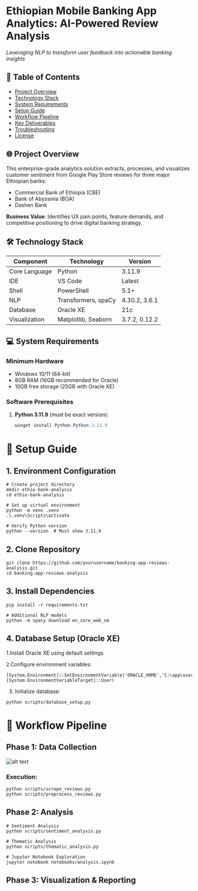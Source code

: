 # Ethiopian Mobile Banking App Analytics: AI-Powered Review Analysis

*Leveraging NLP to transform user feedback into actionable banking insights*

## 📌 Table of Contents
- [Project Overview](#-project-overview)
- [Technology Stack](#-technology-stack)
- [System Requirements](#-system-requirements)
- [Setup Guide](#-setup-guide)
- [Workflow Pipeline](#-workflow-pipeline)
- [Key Deliverables](#-key-deliverables)
- [Troubleshooting](#-troubleshooting)
- [License](#-license)

## 🌐 Project Overview
This enterprise-grade analytics solution extracts, processes, and visualizes customer sentiment from Google Play Store reviews for three major Ethiopian banks:
- Commercial Bank of Ethiopia (CBE)
- Bank of Abyssinia (BOA) 
- Dashen Bank

**Business Value**: Identifies UX pain points, feature demands, and competitive positioning to drive digital banking strategy.

## 🛠 Technology Stack
| Component | Technology | Version |
|-----------|------------|---------|
| Core Language | Python | 3.11.9 |
| IDE | VS Code | Latest |
| Shell | PowerShell | 5.1+ |
| NLP | Transformers, spaCy | 4.30.2, 3.6.1 |
| Database | Oracle XE | 21c |
| Visualization | Matplotlib, Seaborn | 3.7.2, 0.12.2 |

## 💻 System Requirements
### Minimum Hardware
- Windows 10/11 (64-bit)
- 8GB RAM (16GB recommended for Oracle)
- 10GB free storage (25GB with Oracle XE)

### Software Prerequisites
1. **Python 3.11.9** (must be exact version):
   ```powershell
   winget install Python.Python.3.11.9
# 🚀 Setup Guide
## 1. Environment Configuration
```
# Create project directory
mkdir ethio-bank-analysis
cd ethio-bank-analysis

# Set up virtual environment
python -m venv .venv
.\.venv\Scripts\activate

# Verify Python version
python --version  # Must show 3.11.9
```
## 2. Clone Repository
```
git clone https://github.com/yourusername/banking-app-reviews-analysis.git
cd banking-app-reviews-analysis
```
## 3. Install Dependencies
```
pip install -r requirements.txt

# Additional NLP models
python -m spacy download en_core_web_sm
```
## 4. Database Setup (Oracle XE)
1.Install Oracle XE using default settings

2.Configure environment variables:
```
[System.Environment]::SetEnvironmentVariable('ORACLE_HOME','C:\app\username\product\21c\dbhomeXE', [System.EnvironmentVariableTarget]::User)
```
3. Initialize database:
```
python scripts/database_setup.py
```
# 🔄 Workflow Pipeline
## Phase 1: Data Collection
![alt text](<data collection.png>)
### Execution:
```
python scripts/scrape_reviews.py
python scripts/preprocess_reviews.py
```
## Phase 2: Analysis
```
# Sentiment Analysis
python scripts/sentiment_analysis.py

# Thematic Analysis
python scripts/thematic_analysis.py

# Jupyter Notebook Exploration
jupyter notebook notebooks/analysis.ipynb
```
## Phase 3: Visualization & Reporting